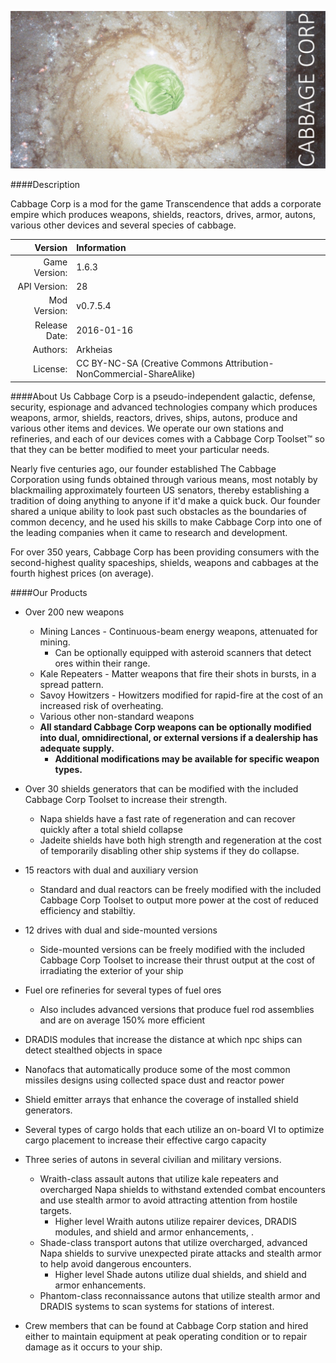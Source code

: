 ![cabbage corp cover](https://raw.githubusercontent.com/Arkheias/Cabbage-Corp/master/Resources/CCCabbageCorpCover.jpg)

####Description

Cabbage Corp is a mod for the game Transcendence that adds a corporate empire which produces weapons, shields, reactors, drives, armor, autons, various other devices and several species of cabbage.  

Version |  Information
------------: | :------------ 
Game Version: | 1.6.3
API Version: | 28
Mod Version: | v0.7.5.4
Release Date: | 2016-01-16
Authors: | Arkheias
License: | CC BY-NC-SA (Creative Commons Attribution-NonCommercial-ShareAlike)

####About Us
Cabbage Corp is a pseudo-independent galactic, defense, security, espionage and advanced technologies company which produces weapons, armor, shields, reactors, drives, ships, autons, produce and various other items and devices.  We operate our own stations and refineries, and each of our devices comes with a Cabbage Corp Toolset™ so that they can be better modified to meet your particular needs.
 
Nearly five centuries ago, our founder established The Cabbage Corporation using funds obtained through various means, most notably by blackmailing approximately fourteen US senators, thereby establishing a tradition of doing anything to anyone if it'd make a quick buck.  Our founder shared a unique ability to look past such obstacles as the boundaries of common decency, and he used his skills to make Cabbage Corp into one of the leading companies when it came to research and development.

For over 350 years, Cabbage Corp has been providing consumers with  the second-highest quality spaceships, shields, weapons and cabbages at the fourth highest prices (on average).

####Our Products

* Over 200 new weapons
  * Mining Lances - Continuous-beam energy weapons, attenuated for mining.
    * Can be optionally equipped with asteroid scanners that detect ores within their range.
  * Kale Repeaters - Matter weapons that fire their shots in bursts, in a spread pattern.
  * Savoy Howitzers - Howitzers modified for rapid-fire at the cost of an increased risk of overheating.
  * Various other non-standard weapons
  * **All standard Cabbage Corp weapons can be optionally modified into dual, omnidirectional, or external versions if a dealership has adequate supply.**
    * **Additional modifications may be available for specific weapon types.**

* Over 30 shields generators that can be modified with the included Cabbage Corp Toolset to increase their strength.
  * Napa shields have a fast rate of regeneration and can recover quickly after a total shield collapse
  * Jadeite shields have both high strength and regeneration at the cost of temporarily  disabling other ship systems if they do collapse.

* 15 reactors with dual and auxiliary version
  * Standard and dual reactors can be freely modified with the included Cabbage Corp Toolset to output more power at the cost of reduced efficiency and stabiltiy.

* 12 drives with dual and side-mounted versions
  * Side-mounted versions can be freely modified with the included Cabbage Corp Toolset to increase their thrust output at the cost of irradiating the exterior of your ship

* Fuel ore refineries for several types of fuel ores
  * Also includes advanced versions that produce fuel rod assemblies and are on average 150% more efficient

* DRADIS modules that increase the distance at which npc ships can detect stealthed objects in space
* Nanofacs that automatically produce some of the most common missiles designs using collected space dust and reactor power
* Shield emitter arrays that enhance the coverage of installed shield generators.
* Several types of cargo holds that each utilize an on-board VI to optimize cargo placement to increase their effective cargo capacity

* Three series of autons in several civilian and military versions.
  * Wraith-class assault autons that utilize kale repeaters and overcharged Napa shields to withstand extended combat encounters and use stealth armor to avoid attracting attention from hostile targets.
    * Higher level Wraith autons utilize repairer devices, DRADIS modules, and shield and armor enhancements, .
  * Shade-class transport autons that utilize overcharged, advanced Napa shields to survive unexpected pirate attacks and stealth armor to help avoid dangerous encounters.
    * Higher level Shade autons utilize dual shields, and shield and armor enhancements.
  * Phantom-class reconnaissance autons that utilize stealth armor and DRADIS systems to scan systems for stations of interest. 

* Crew members that can be found at Cabbage Corp station and hired either to maintain equipment at peak operating condition or to repair damage as it occurs to your ship.
